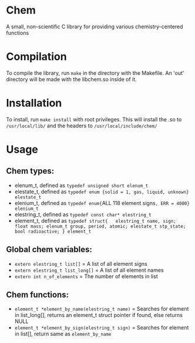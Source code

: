 # Chem
A small, non-scientific C library for providing various chemistry-centered functions

# Compilation
To compile the library, run `make` in the directory with the Makefile. An 'out' directory will be made with the libchem.so inside of it.

# Installation
To install, run `make install` with root privileges. This will install the .so to `/usr/local/lib/` and the headers to `/usr/local/include/chem/`

# Usage
## Chem types:  
* elenum_t, defined as `typedef unsigned short elenum_t`  
* elestate_t, defined as `typedef enum {solid = 1, gas, liquid, unknown} elestate_t`  
* elenium_t, defined as `typedef enum{`ALL 118 element signs`, ERR = 4000} elenium_t`  
* elestring_t, defined as `typedef const char* elestring_t`  
* element_t, defined as `typedef struct{  
                            elestring_t name, sign;
                            float mass;
                            elenum_t group, period, atomic;
                            elestate_t stp_state;
                            bool radioactive;
                            } element_t`
## Global chem variables:  
* `extern elestring_t list[]` = A list of all element signs  
* `extern elestring_t list_long[]` = A list of all element names  
* `extern int n_of_elements` = The number of elements in list  

## Chem functions:  
* `element_t *element_by_name(elestring_t name)` = Searches for element in list_long[], returns an element_t struct pointer if found, else returns NULL  
* `element_t *element_by_sign(elestring_t sign)` = Searches for element in list[], return same as `element_by_name`  
